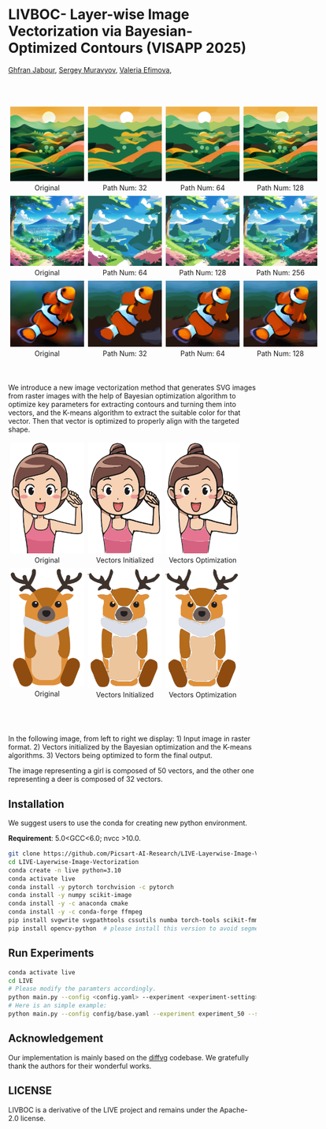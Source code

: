 # LIVBOC- Layer-wise Image Vectorization via Bayesian-Optimized Contours (VISAPP 2025)
<style>
.main {
  /* height: 180px; */
  /* border: 1px solid #c3c3c3; */
  display: flex;
  width: max-content;
  text-align:center;
}

.main div {
  /* flex: 0 0 50px; */
  margin: 2px;
}
</style>
[Ghfran Jabour](ghoghoghfran.jabour@gmail.com), 
[Sergey Muravyov](mursmail@gmail.com), 
[Valeria Efimova](valeryefimova@gmail.com), 

<br><br>

<div class="main">
  <div>  
    <div>
      <img src="images/gn.png" width="150px" alt="original Image">
    </div>
    <div>Original</div>
  </div>
  <div>  
    <div>
      <img src="images/gn-32.png" width="150px" alt="Path Num: 32 Image">
    </div>
    <div>Path Num: 32</div>
  </div>
  <div>  
    <div>
      <img src="images/gn-32-32.png" width="150px" alt="Path Num: 64 Image">
    </div>
    <div>Path Num: 64</div>
  </div>
  <div>  
    <div>
      <img src="images/gn-32-32-32-32.png" width="150px" alt="Path Num: 128 Image">
    </div>
    <div>Path Num: 128</div>
  </div>
</div>

<div class="main">
  <div>  
    <div>
      <img src="images/anime_nature.png" width="150px" alt="original Image">
    </div>
    <div>Original</div>
  </div>
  <div>  
    <div>
      <img src="images/anime_nature-32-32.png" width="150px" alt="Path Num: 32 Image">
    </div>
    <div>Path Num: 64</div>
  </div>
  <div>  
    <div>
      <img src="images/anime_nature-32-32-32-32.png" width="150px" alt="Path Num: 64 Image">
    </div>
    <div>Path Num: 128</div>
  </div>
  <div>  
    <div>
      <img src="images/anime_nature-32-32-32-32-32-32-32-32.png" width="150px" alt="Path Num: 96 Image">
    </div>
    <div>Path Num: 256</div>
  </div>
</div>

<div class="main">
  <div>  
    <div>
      <img src="images/fish.png" width="150px" alt="original Image">
    </div>
    <div>Original</div>
  </div>
  <div>  
    <div>
      <img src="images/fish-32.png" width="150px" alt="Path Num: 32 Image">
    </div>
    <div>Path Num: 32</div>
  </div>
  <div>  
    <div>
      <img src="images/fish-32-32.png" width="150px" alt="Path Num: 64 Image">
    </div>
    <div>Path Num: 64</div>
  </div>
  <div>  
    <div>
      <img src="images/fish-32-32-32-32.png" width="150px" alt="Path Num: 128 Image">
    </div>
    <div>Path Num: 128</div>
  </div>
</div>

<br><br>
We introduce a new image vectorization method that generates SVG images from raster images with the help of Bayesian optimization algorithm to optimize key parameters for extracting contours and turning them into vectors, and the K-means algorithm to extract the suitable color for that vector. Then that vector is optimized to properly align with the targeted shape.

<div class="main">
  <div>  
    <div>
      <img src="images/girl4.png" width="150px" alt="original Image">
    </div>
    <div>Original</div>
  </div>
  <div>  
    <div>
      <img src="images/girl4_init.png" width="150px" alt="Path Num: 32 Image">
    </div>
    <div>Vectors Initialized</div>
  </div>
  <div>  
    <div>
      <img src="images/girl.gif" width="150px" alt="Path Num: 64 Image">
    </div>
    <div>Vectors Optimization</div>
  </div>
</div>
<div class="main">
  <div>  
    <div>
      <img src="images/deer4.png" width="150px" alt="original Image">
    </div>
    <div>Original</div>
  </div>
  <div>  
    <div>
      <img src="images/deer4_init.png" width="150px" alt="Path Num: 32 Image">
    </div>
    <div>Vectors Initialized</div>
  </div>
  <div>  
    <div>
      <img src="images/deer4.gif" width="150px" alt="Path Num: 64 Image">
    </div>
    <div>Vectors Optimization</div>
  </div>
</div>
<br><br><br><br>
In the following image, from left to right we display: 
1) Input image in raster format. 
2) Vectors initialized by the Bayesian optimization and the K-means algorithms. 
3) Vectors being optimized to form the final output.

The image representing a girl is composed of 50 vectors, and the other one representing a deer is composed of 32 vectors.

## Installation
We suggest users to use the conda for creating new python environment. 

**Requirement**: 5.0<GCC<6.0;  nvcc >10.0.

```bash
git clone https://github.com/Picsart-AI-Research/LIVE-Layerwise-Image-Vectorization.git
cd LIVE-Layerwise-Image-Vectorization
conda create -n live python=3.10
conda activate live
conda install -y pytorch torchvision -c pytorch
conda install -y numpy scikit-image
conda install -y -c anaconda cmake
conda install -y -c conda-forge ffmpeg
pip install svgwrite svgpathtools cssutils numba torch-tools scikit-fmm easydict visdom
pip install opencv-python  # please install this version to avoid segmentation fault.

```


## Run Experiments 
```bash
conda activate live
cd LIVE
# Please modify the paramters accordingly.
python main.py --config <config.yaml> --experiment <experiment-setting> --signature <given-folder-name> --target <input-image> --log_dir <log-dir>
# Here is an simple example:
python main.py --config config/base.yaml --experiment experiment_50 --signature girl4 --target figures/girl4.png.png --log_dir log/
```

## Acknowledgement
Our implementation is mainly based on the [diffvg](https://github.com/BachiLi/diffvg) codebase. We gratefully thank the authors for their wonderful works.


## LICENSE
LIVBOC is a derivative of the LIVE project and remains under the Apache-2.0 license.



